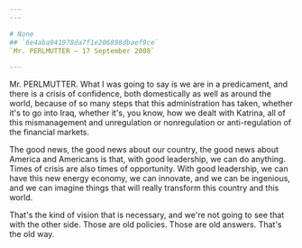 ```yaml
---
---

# None
## `6e4aba941978da7f1e206898dbaef9ce`
`Mr. PERLMUTTER — 17 September 2008`

---
```



Mr. PERLMUTTER. What I was going to say is we are in a predicament, 
and there is a crisis of confidence, both domestically as well as 
around the world, because of so many steps that this administration has 
taken, whether it's to go into Iraq, whether it's, you know, how we 
dealt with Katrina, all of this mismanagement and unregulation or 
nonregulation or anti-regulation of the financial markets.

The good news, the good news about our country, the good news about 
America and Americans is that, with good leadership, we can do 
anything. Times of crisis are also times of opportunity. With good 
leadership, we can have this new energy economy, we can innovate, and 
we can be ingenious, and we can imagine things that will really 
transform this country and this world.

That's the kind of vision that is necessary, and we're not going to 
see that with the other side. Those are old policies. Those are old 
answers. That's the old way.